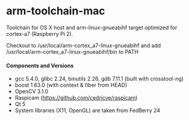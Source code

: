 # arm-toolchain-mac
Toolchain for OS X host and arm-linux-gnueabihf target optimized for cortex-a7 (Raspberry Pi 2).

Checkout to /usr/local/arm-cortex_a7-linux-gnueabihf and add /usr/local/arm-cortex_a7-linux-gnueabihf/bin to PATH

#### Components and Versions
* gcc 5.4.0, glibc 2.24, binutils 2.26, gdb 7.11.1 (built with crosstool-ng)
* boost 1.63.0 (with context & fiber from HEAD)
* OpenCV 3.1.0
* Raspicam (https://github.com/cedricve/raspicam)
* Qt 5
* System libraries (X11, OpenGL) are taken from FedBerry 24
